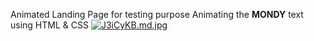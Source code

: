 Animated Landing Page for testing purpose 
Animating the <b>MONDY</b> text using HTML & CSS
<a href="https://bewithsnehasish.github.io/landingpage3/"><img src="https://iili.io/J3iCyKB.md.jpg" alt="J3iCyKB.md.jpg" border="0"></a>

